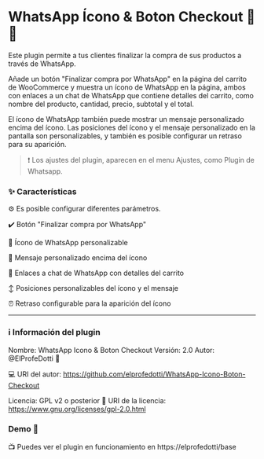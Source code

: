 # WhatsApp Ícono & Boton Checkout :iphone: :money_with_wings:

Este plugin permite a tus clientes finalizar la compra de sus productos a través de WhatsApp.

Añade un botón "Finalizar compra por WhatsApp" en la página del carrito de WooCommerce y muestra un ícono de WhatsApp en la página, ambos con enlaces a un chat de WhatsApp que contiene detalles del carrito, como nombre del producto, cantidad, precio, subtotal y el total.

El ícono de WhatsApp también puede mostrar un mensaje personalizado encima del ícono. Las posiciones del ícono y el mensaje personalizado en la pantalla son personalizables, y también es posible configurar un retraso para su aparición.

> ❗ Los ajustes del plugin, aparecen en el menu Ajustes, como Plugin de Whatsapp.

### :sparkles: Características

:gear: Es posible configurar diferentes parámetros.

:heavy_check_mark: Botón "Finalizar compra por WhatsApp" 

:art: Ícono de WhatsApp personalizable 

:speech_balloon: Mensaje personalizado encima del ícono

:link: Enlaces a chat de WhatsApp con detalles del carrito

:arrow_up_down: Posiciones personalizables del ícono y el mensaje

:alarm_clock: Retraso configurable para la aparición del ícono

---

### :information_source: Información del plugin

Nombre: WhatsApp Icono & Boton Checkout
Versión: 2.0
Autor: @ElProfeDotti :bust_in_silhouette:

:computer: URI del autor: https://github.com/elprofedotti/WhatsApp-Icono-Boton-Checkout 

Licencia: GPL v2 o posterior
:scroll: URI de la licencia: https://www.gnu.org/licenses/gpl-2.0.html 

### Demo :eyes:

:tv: Puedes ver el plugin en funcionamiento en https://elprofedotti/base
